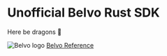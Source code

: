 # Unofficial Belvo Rust SDK

Here be dragons 🙈

![Belvo logo](https://files.readme.io/162db6b-logo-belvo-for-developers_curves.svg)
[Belvo Reference](https://developers.belvo.com/reference/using-the-api-reference)
